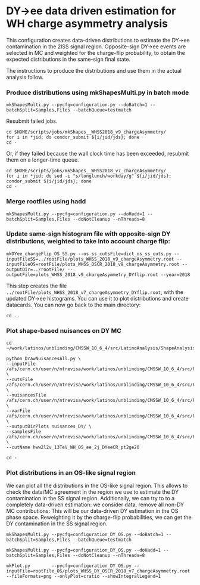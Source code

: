 # DY->ee data driven estimation for WH charge asymmetry analysis

This configuration creates data-driven distributions to estimate the DY->ee contamination in the 2lSS signal region. Opposite-sign DY->ee events are selected in MC and weighted for the charge-flip probability, to obtain the expected distributions in the same-sign final state.

The instructions to produce the distributions and use them in the actual analysis follow.

### Produce distributions using mkShapesMulti.py in batch mode

    mkShapesMulti.py --pycfg=configuration.py --doBatch=1 --batchSplit=Samples,Files --batchQueue=testmatch

Resubmit failed jobs.

    cd $HOME/scripts/jobs/mkShapes__WHSS2018_v9_chargeAsymmetry/
    for i in *jid; do condor_submit ${i/jid/jds}; done
    cd -

Or, if they failed because the wall clock time has been exceeded, resubmit them on a longer-time queue.

    cd $HOME/scripts/jobs/mkShapes__WHSS2018_v7_chargeAsymmetry/
    for i in *jid; do sed -i "s/longlunch/workday/g" ${i/jid/jds}; condor_submit ${i/jid/jds}; done
    cd -

### Merge rootfiles using hadd

    mkShapesMulti.py --pycfg=configuration.py --doHadd=1 --batchSplit=Samples,Files --doNotCleanup --nThreads=8

### Update same-sign histogram file with opposite-sign DY distributions, weighted to take into account charge flip:

    mkDYee_chargeFlip_OS_SS.py --os_ss_cutsFile=dict_os_ss_cuts.py --inputFileSS=../rootFile/plots_WHSS_2018_v9_chargeAsymmetry.root --inputFileOS=rootFile/plots_WHSS_OSCR_2018_v9_chargeAsymmetry.root --outputDir=../rootFile/ --outputFile=plots_WHSS_2018_v9_chargeAsymmetry_DYflip.root --year=2018

This step creates the file `../rootFile/plots_WHSS_2018_v7_chargeAsymmetry_DYflip.root`, with the updated DY->ee histograms. You can use it to plot distributions and create datacards. You can now go back to the main directory:

    cd ..

### Plot shape-based nuisances on DY MC

    cd ~/work/latinos/unblinding/CMSSW_10_6_4/src/LatinoAnalysis/ShapeAnalysis/test/draw/

    python DrawNuisancesAll.py \
    --inputFile /afs/cern.ch/user/n/ntrevisa/work/latinos/unblinding/CMSSW_10_6_4/src/PlotsConfigurations/Configurations/WH_chargeAsymmetry/WHSS/Full2018_v7/DY_OS_CR/rootFile/plots_WHSS_OSCR_2018_v7_chargeAsymmetry.root \
    --cutsFile /afs/cern.ch/user/n/ntrevisa/work/latinos/unblinding/CMSSW_10_6_4/src/PlotsConfigurations/Configurations/WH_chargeAsymmetry/WHSS/Full2018_v7/DY_OS_CR/cuts.py \
    --nuisancesFile /afs/cern.ch/user/n/ntrevisa/work/latinos/unblinding/CMSSW_10_6_4/src/PlotsConfigurations/Configurations/WH_chargeAsymmetry/WHSS/Full2018_v7/DY_OS_CR/nuisances.py \
    --varFile /afs/cern.ch/user/n/ntrevisa/work/latinos/unblinding/CMSSW_10_6_4/src/PlotsConfigurations/Configurations/WH_chargeAsymmetry/WHSS/Full2018_v7/DY_OS_CR/variables.py \
    --outputDirPlots nuisances_DY/ \
    --samplesFile /afs/cern.ch/user/n/ntrevisa/work/latinos/unblinding/CMSSW_10_6_4/src/PlotsConfigurations/Configurations/WH_chargeAsymmetry/WHSS/Full2018_v7/DY_OS_CR/samples.py \
    --cutName hww2l2v_13TeV_WH_OS_ee_2j_DYeeCR_pt2ge20

    cd -

### Plot distributions in an OS-like signal region

We can plot all the distributions in the OS-like signal region. This allows to check the data/MC agreement in the region we use to estimate the DY contamination in the SS signal region. Additionally, we can try to to a completely data-driven estimation: we consider data, remove all non-DY MC contributions: This will be our data-driven DY estimation in the OS phase space. Reweighting it by the charge-flip probabilities, we can get the DY contamination in the SS signal region.

    mkShapesMulti.py --pycfg=configuration_DY_OS.py --doBatch=1 --batchSplit=Samples,Files --batchQueue=testmatch

    mkShapesMulti.py --pycfg=configuration_DY_OS.py --doHadd=1 --batchSplit=Samples,Files --doNotCleanup --nThreads=8

    mkPlot.py        --pycfg=configuration_DY_OS.py --inputFile=rootFile_OS/plots_WHSS_DY_OSCR_2018_v7_chargeAsymmetry.root --fileFormats=png --onlyPlot=cratio --showIntegralLegend=1